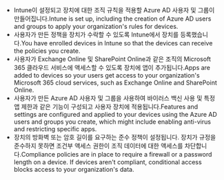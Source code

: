 - <span data-ttu-id="1c95c-101">Intune이 설정되고 장치에 대한 조직 규칙을 적용할 Azure AD 사용자 및 그룹이 만들어집니다.</span><span class="sxs-lookup"><span data-stu-id="1c95c-101">Intune is set up, including the creation of Azure AD users and groups to apply your organization's rules for devices.</span></span>
- <span data-ttu-id="1c95c-102">사용자가 만든 정책을 장치가 수락할 수 있도록 Intune에서 장치를 등록했습니다.</span><span class="sxs-lookup"><span data-stu-id="1c95c-102">You have enrolled devices in Intune so that the devices can receive the policies you create.</span></span>
- <span data-ttu-id="1c95c-103">사용자가 Exchange Online 및 SharePoint Online과 같은 조직의 Microsoft 365 클라우드 서비스에 액세스할 수 있도록 장치에 앱이 추가됩니다.</span><span class="sxs-lookup"><span data-stu-id="1c95c-103">Apps are added to devices so your users get access to your organization's Microsoft 365 cloud services, such as Exchange Online and SharePoint Online.</span></span>
- <span data-ttu-id="1c95c-104">사용자가 만든 Azure AD 사용자 및 그룹을 사용하여 바이러스 백신 사용 및 특정 앱 제한과 같은 기능이 구성되고 사용자 장치에 적용됩니다.</span><span class="sxs-lookup"><span data-stu-id="1c95c-104">Features and settings are configured and applied to your devices using the Azure AD users and groups you create, which might include enabling anti-virus and restricting specific apps.</span></span>
- <span data-ttu-id="1c95c-p101">장치의 방화벽 또는 암호 길이를 요구하는 준수 정책이 설정됩니다. 장치가 규정을 준수하지 못하면 조건부 액세스 권한이 조직 데이터에 대한 액세스를 차단합니다.</span><span class="sxs-lookup"><span data-stu-id="1c95c-p101">Compliance policies are in place to require a firewall or a password length on a device. If devices aren't compliant, conditional access blocks access to your organization's data.</span></span>
